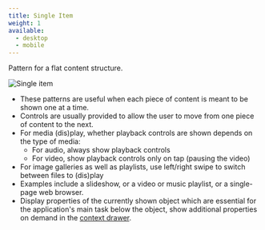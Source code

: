 ```yaml
---
title: Single Item
weight: 1
available:
  - desktop
  - mobile
---
```


Pattern for a flat content structure.

![Single item](/hig/NP-flat-1b.png)

-   These patterns are useful when each piece of content is meant to be
    shown one at a time.
-   Controls are usually provided to allow the user to move from one
    piece of content to the next.
-   For media (dis)play, whether playback controls are shown depends on
    the type of media:
    -   For audio, always show playback controls
    -   For video, show playback controls only on tap (pausing the
        video)
-   For image galleries as well as playlists, use left/right swipe to
    switch between files to (dis)play
-   Examples include a slideshow, or a video or music playlist, or a
    single-page web browser.
-   Display properties of the currently shown object which are essential
    for the application's main task below the object, show additional
    properties on demand in the [context drawer](/hig/components/navigation/contextdrawer).
